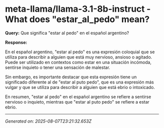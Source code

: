 # meta-llama/llama-3.1-8b-instruct - What does "estar_al_pedo" mean?

**Query:** Que significa "estar al pedo" en el español argentino?



**Response:**

En el español argentino, "estar al pedo" es una expresión coloquial que se utiliza para describir a alguien que está muy nervioso, ansioso o agitado. Puede ser utilizado en contextos como estar en una situación incómoda, sentirse inquieto o tener una sensación de malestar.

Sin embargo, es importante destacar que esta expresión tiene un significado diferente al de "estar al puto pedo", que es una expresión más vulgar y que se utiliza para describir a alguien que está ebrio o intoxicado.

En resumen, "estar al pedo" en el español argentino se refiere a sentirse nervioso o inquieto, mientras que "estar al puto pedo" se refiere a estar ebrio.

---
*Generated on: 2025-08-07T23:21:32.653Z*

